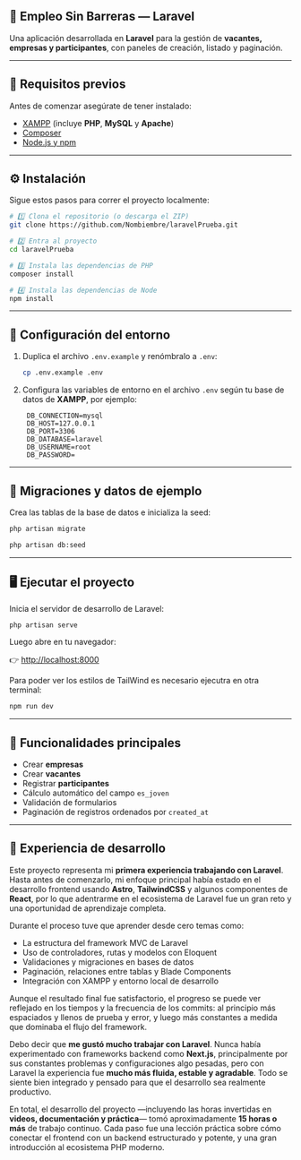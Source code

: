 ## 🧩 Empleo Sin Barreras — Laravel

Una aplicación desarrollada en **Laravel** para la gestión de **vacantes, empresas y participantes**, con paneles de creación, listado y paginación.

---

## 🚀 Requisitos previos

Antes de comenzar asegúrate de tener instalado:

* [XAMPP](https://www.apachefriends.org/) (incluye **PHP**, **MySQL** y **Apache**)
* [Composer](https://getcomposer.org/)
* [Node.js y npm](https://nodejs.org/)


---

## ⚙️ Instalación

Sigue estos pasos para correr el proyecto localmente:

```bash
# 1️⃣ Clona el repositorio (o descarga el ZIP)
git clone https://github.com/Nombiembre/laravelPrueba.git

# 2️⃣ Entra al proyecto
cd laravelPrueba

# 3️⃣ Instala las dependencias de PHP
composer install

# 4️⃣ Instala las dependencias de Node
npm install
```

---

## 🔑 Configuración del entorno

1. Duplica el archivo `.env.example` y renómbralo a `.env`:

   ```bash
   cp .env.example .env
   ```

2. Configura las variables de entorno en el archivo `.env` según tu base de datos de **XAMPP**, por ejemplo:

   ```env
    DB_CONNECTION=mysql
    DB_HOST=127.0.0.1
    DB_PORT=3306
    DB_DATABASE=laravel
    DB_USERNAME=root
    DB_PASSWORD=
   ```

---

## 🧱 Migraciones y datos de ejemplo

Crea las tablas de la base de datos e inicializa la seed:

```bash
php artisan migrate
```


```bash
php artisan db:seed
```

---

## 🖥️ Ejecutar el proyecto

Inicia el servidor de desarrollo de Laravel:

```bash
php artisan serve
```

Luego abre en tu navegador:

👉 [http://localhost:8000](http://localhost:8000)

Para poder ver los estilos de TailWind es necesario ejecutra en otra terminal:

```bash
npm run dev
```

---


## 🧠 Funcionalidades principales

* Crear **empresas**
* Crear **vacantes**
* Registrar **participantes**
* Cálculo automático del campo `es_joven`
* Validación de formularios
* Paginación de registros ordenados por `created_at`

---

## 🧩 Experiencia de desarrollo

Este proyecto representa mi **primera experiencia trabajando con Laravel**.
Hasta antes de comenzarlo, mi enfoque principal había estado en el desarrollo frontend usando **Astro**, **TailwindCSS** y algunos componentes de **React**, por lo que adentrarme en el ecosistema de Laravel fue un gran reto y una oportunidad de aprendizaje completa.

Durante el proceso tuve que aprender desde cero temas como:

* La estructura del framework MVC de Laravel
* Uso de controladores, rutas y modelos con Eloquent
* Validaciones y migraciones en bases de datos
* Paginación, relaciones entre tablas y Blade Components
* Integración con XAMPP y entorno local de desarrollo

Aunque el resultado final fue satisfactorio, el progreso se puede ver reflejado en los tiempos y la frecuencia de los commits: al principio más espaciados y llenos de prueba y error, y luego más constantes a medida que dominaba el flujo del framework.

Debo decir que **me gustó mucho trabajar con Laravel**.
Nunca había experimentado con frameworks backend como **Next.js**, principalmente por sus constantes problemas y configuraciones algo pesadas, pero con Laravel la experiencia fue **mucho más fluida, estable y agradable**. Todo se siente bien integrado y pensado para que el desarrollo sea realmente productivo.

En total, el desarrollo del proyecto —incluyendo las horas invertidas en **videos, documentación y práctica**— tomó aproximadamente **15 horas o más** de trabajo continuo.
Cada paso fue una lección práctica sobre cómo conectar el frontend con un backend estructurado y potente, y una gran introducción al ecosistema PHP moderno.
